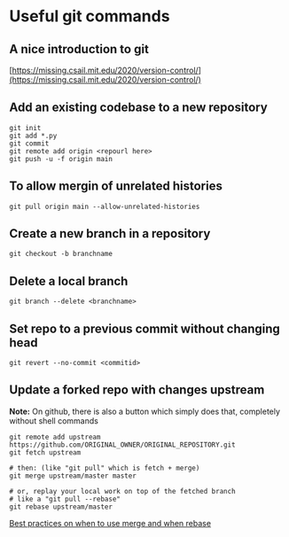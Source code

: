 # Useful git commands

## A nice introduction to git
[https://missing.csail.mit.edu/2020/version-control/](https://missing.csail.mit.edu/2020/version-control/)

## Add an existing codebase to a new repository
```
git init
git add *.py
git commit
git remote add origin <repourl here>
git push -u -f origin main
```

## To allow mergin of unrelated histories
```
git pull origin main --allow-unrelated-histories
```

## Create a new branch in a repository
```
git checkout -b branchname
```

## Delete a local branch
```
git branch --delete <branchname>
```

## Set repo to a previous commit without changing head
```
git revert --no-commit <commitid>
```

## Update a forked repo with changes upstream
**Note:** On github, there is also a button which simply does that, completely without shell commands
```
git remote add upstream https://github.com/ORIGINAL_OWNER/ORIGINAL_REPOSITORY.git
git fetch upstream

# then: (like "git pull" which is fetch + merge)
git merge upstream/master master

# or, replay your local work on top of the fetched branch
# like a "git pull --rebase"
git rebase upstream/master
```
[Best practices on when to use merge and when rebase](https://www.simplilearn.com/what-is-git-rebase-command-article)

